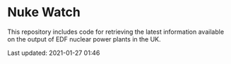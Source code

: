 # Nuke Watch

This repository includes code for retrieving the latest information available on the output of EDF nuclear power plants in the UK.

Last updated: 2021-01-27 01:46